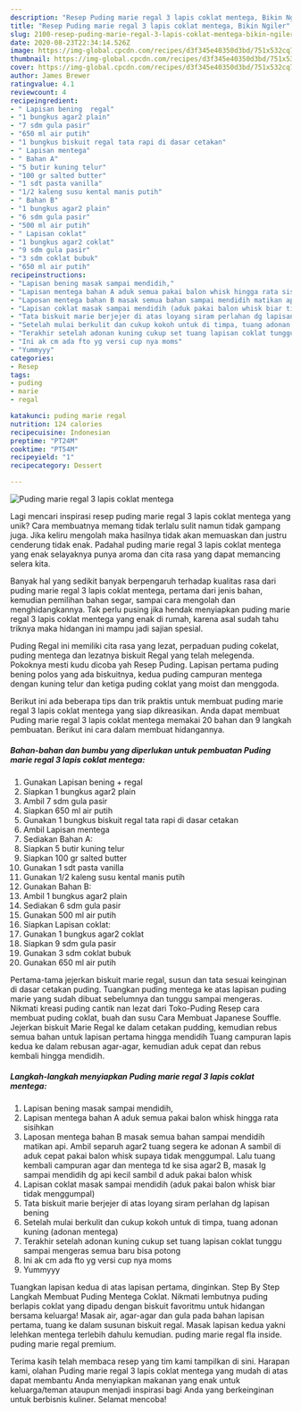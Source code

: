 ```yaml
---
description: "Resep Puding marie regal 3 lapis coklat mentega, Bikin Ngiler"
title: "Resep Puding marie regal 3 lapis coklat mentega, Bikin Ngiler"
slug: 2100-resep-puding-marie-regal-3-lapis-coklat-mentega-bikin-ngiler
date: 2020-08-23T22:34:14.526Z
image: https://img-global.cpcdn.com/recipes/d3f345e40350d3bd/751x532cq70/puding-marie-regal-3-lapis-coklat-mentega-foto-resep-utama.jpg
thumbnail: https://img-global.cpcdn.com/recipes/d3f345e40350d3bd/751x532cq70/puding-marie-regal-3-lapis-coklat-mentega-foto-resep-utama.jpg
cover: https://img-global.cpcdn.com/recipes/d3f345e40350d3bd/751x532cq70/puding-marie-regal-3-lapis-coklat-mentega-foto-resep-utama.jpg
author: James Brewer
ratingvalue: 4.1
reviewcount: 4
recipeingredient:
- " Lapisan bening  regal"
- "1 bungkus agar2 plain"
- "7 sdm gula pasir"
- "650 ml air putih"
- "1 bungkus biskuit regal tata rapi di dasar cetakan"
- " Lapisan mentega"
- " Bahan A"
- "5 butir kuning telur"
- "100 gr salted butter"
- "1 sdt pasta vanilla"
- "1/2 kaleng susu kental manis putih"
- " Bahan B"
- "1 bungkus agar2 plain"
- "6 sdm gula pasir"
- "500 ml air putih"
- " Lapisan coklat"
- "1 bungkus agar2 coklat"
- "9 sdm gula pasir"
- "3 sdm coklat bubuk"
- "650 ml air putih"
recipeinstructions:
- "Lapisan bening masak sampai mendidih,"
- "Lapisan mentega bahan A aduk semua pakai balon whisk hingga rata sisihkan"
- "Laposan mentega bahan B masak semua bahan sampai mendidih matikan api. Ambil separuh agar2 tuang segera ke adonan A sambil di aduk cepat pakai balon whisk supaya tidak menggumpal. Lalu tuang kembali campuran agar dan mentega td ke sisa agar2 B, masak lg sampai mendidih dg api kecil sambil d aduk pakai balon whisk"
- "Lapisan coklat masak sampai mendidih (aduk pakai balon whisk biar tidak menggumpal)"
- "Tata biskuit marie berjejer di atas loyang siram perlahan dg lapisan bening"
- "Setelah mulai berkulit dan cukup kokoh untuk di timpa, tuang adonan kuning (adonan mentega)"
- "Terakhir setelah adonan kuning cukup set tuang lapisan coklat tunggu sampai mengeras semua baru bisa potong"
- "Ini ak cm ada fto yg versi cup nya moms"
- "Yummyyy"
categories:
- Resep
tags:
- puding
- marie
- regal

katakunci: puding marie regal 
nutrition: 124 calories
recipecuisine: Indonesian
preptime: "PT24M"
cooktime: "PT54M"
recipeyield: "1"
recipecategory: Dessert

---
```



![Puding marie regal 3 lapis coklat mentega](https://img-global.cpcdn.com/recipes/d3f345e40350d3bd/751x532cq70/puding-marie-regal-3-lapis-coklat-mentega-foto-resep-utama.jpg)

Lagi mencari inspirasi resep puding marie regal 3 lapis coklat mentega yang unik? Cara membuatnya memang tidak terlalu sulit namun tidak gampang juga. Jika keliru mengolah maka hasilnya tidak akan memuaskan dan justru cenderung tidak enak. Padahal puding marie regal 3 lapis coklat mentega yang enak selayaknya punya aroma dan cita rasa yang dapat memancing selera kita.

Banyak hal yang sedikit banyak berpengaruh terhadap kualitas rasa dari puding marie regal 3 lapis coklat mentega, pertama dari jenis bahan, kemudian pemilihan bahan segar, sampai cara mengolah dan menghidangkannya. Tak perlu pusing jika hendak menyiapkan puding marie regal 3 lapis coklat mentega yang enak di rumah, karena asal sudah tahu triknya maka hidangan ini mampu jadi sajian spesial.

Puding Regal ini memiliki cita rasa yang lezat, perpaduan puding cokelat, puding mentega dan lezatnya biskuit Regal yang telah melegenda. Pokoknya mesti kudu dicoba yah Resep Puding. Lapisan pertama puding bening polos yang ada biskuitnya, kedua puding campuran mentega dengan kuning telur dan ketiga puding coklat yang moist dan menggoda.


Berikut ini ada beberapa tips dan trik praktis untuk membuat puding marie regal 3 lapis coklat mentega yang siap dikreasikan. Anda dapat membuat Puding marie regal 3 lapis coklat mentega memakai 20 bahan dan 9 langkah pembuatan. Berikut ini cara dalam membuat hidangannya.

<!--inarticleads1-->

##### Bahan-bahan dan bumbu yang diperlukan untuk pembuatan Puding marie regal 3 lapis coklat mentega:

1. Gunakan  Lapisan bening + regal
1. Siapkan 1 bungkus agar2 plain
1. Ambil 7 sdm gula pasir
1. Siapkan 650 ml air putih
1. Gunakan 1 bungkus biskuit regal tata rapi di dasar cetakan
1. Ambil  Lapisan mentega
1. Sediakan  Bahan A:
1. Siapkan 5 butir kuning telur
1. Siapkan 100 gr salted butter
1. Gunakan 1 sdt pasta vanilla
1. Gunakan 1/2 kaleng susu kental manis putih
1. Gunakan  Bahan B:
1. Ambil 1 bungkus agar2 plain
1. Sediakan 6 sdm gula pasir
1. Gunakan 500 ml air putih
1. Siapkan  Lapisan coklat:
1. Gunakan 1 bungkus agar2 coklat
1. Siapkan 9 sdm gula pasir
1. Gunakan 3 sdm coklat bubuk
1. Gunakan 650 ml air putih


Pertama-tama jejerkan biskuit marie regal, susun dan tata sesuai keinginan di dasar cetakan puding. Tuangkan puding mentega ke atas lapisan puding marie yang sudah dibuat sebelumnya dan tunggu sampai mengeras. Nikmati kreasi puding cantik nan lezat dari Toko-Puding Resep cara membuat puding coklat, buah dan susu Cara Membuat Japanese Souffle. Jejerkan biskuit Marie Regal ke dalam cetakan pudding, kemudian rebus semua bahan untuk lapisan pertama hingga mendidih Tuang campuran lapis kedua ke dalam rebusan agar-agar, kemudian aduk cepat dan rebus kembali hingga mendidih. 

<!--inarticleads2-->

##### Langkah-langkah menyiapkan Puding marie regal 3 lapis coklat mentega:

1. Lapisan bening masak sampai mendidih,
1. Lapisan mentega bahan A aduk semua pakai balon whisk hingga rata sisihkan
1. Laposan mentega bahan B masak semua bahan sampai mendidih matikan api. Ambil separuh agar2 tuang segera ke adonan A sambil di aduk cepat pakai balon whisk supaya tidak menggumpal. Lalu tuang kembali campuran agar dan mentega td ke sisa agar2 B, masak lg sampai mendidih dg api kecil sambil d aduk pakai balon whisk
1. Lapisan coklat masak sampai mendidih (aduk pakai balon whisk biar tidak menggumpal)
1. Tata biskuit marie berjejer di atas loyang siram perlahan dg lapisan bening
1. Setelah mulai berkulit dan cukup kokoh untuk di timpa, tuang adonan kuning (adonan mentega)
1. Terakhir setelah adonan kuning cukup set tuang lapisan coklat tunggu sampai mengeras semua baru bisa potong
1. Ini ak cm ada fto yg versi cup nya moms
1. Yummyyy


Tuangkan lapisan kedua di atas lapisan pertama, dinginkan. Step By Step Langkah Membuat Puding Mentega Coklat. Nikmati lembutnya puding berlapis coklat yang dipadu dengan biskuit favoritmu untuk hidangan bersama keluarga! Masak air, agar-agar dan gula pada bahan lapisan pertama, tuang ke dalam susunan biskuit regal. Masak lapisan kedua yakni lelehkan mentega terlebih dahulu kemudian. puding marie regal fla inside. puding marie regal premium. 

Terima kasih telah membaca resep yang tim kami tampilkan di sini. Harapan kami, olahan Puding marie regal 3 lapis coklat mentega yang mudah di atas dapat membantu Anda menyiapkan makanan yang enak untuk keluarga/teman ataupun menjadi inspirasi bagi Anda yang berkeinginan untuk berbisnis kuliner. Selamat mencoba!
